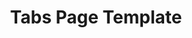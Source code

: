 ---
layout: template
categories: [templates, tabs]
type: [sub-nav-item]
title: Tabs Page Template
permalink: /templates/tabs-page/
prototype: 
  - name: Assessment Page
    link: "/prototype/assessment/"
overview: The Collections Landing template is used for landing pages that utilize the collections component to display a list of content.
description: The Collections Landing template is used for landing pages that utilize the collections component to display a list of content.

specs:
    - name: Title
      type: h1
      authored: yes
      content: 80 characters max
      searchable: yes
    - name: Section
      type: tabs
      authored: yes
      content: multi-valued - see table below
      searchable:   
    - name: Upcoming Events
      type: cards
      authored: yes
    - name: Body
      type: rich text
      authored: yes
      content: 150 characters max
      searchable: yes
    - name: Related Resources
      type: list
      authored: yes
      content:
      searchable: yes
---